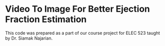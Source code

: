 # Video To Image For Better Ejection Fraction Estimation

This code was prepared as a part of our course project for ELEC 523 taught by Dr. Siamak Najarian.
